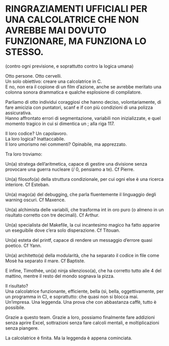 # RINGRAZIAMENTI UFFICIALI PER UNA CALCOLATRICE CHE NON AVREBBE MAI DOVUTO FUNZIONARE, MA FUNZIONA LO STESSO.
(contro ogni previsione, e soprattutto contro la logica umana)

Otto persone. Otto cervelli.  
Un solo obiettivo: creare una calcolatrice in C.  
E no, non era il copione di un film d’azione, anche se avrebbe meritato una colonna sonora drammatica e qualche esplosione di compilatore.

Parliamo di otto individui coraggiosi che hanno deciso, volontariamente, di fare amicizia con puntatori, scanf e if con più condizioni di una polizza assicurativa.  
Hanno affrontato errori di segmentazione, variabili non inizializzate, e quel momento tragico in cui si dimentica un ; alla riga 117.

Il loro codice? Un capolavoro.  
La loro logica? Inattaccabile.  
Il loro umorismo nei commenti? Opinabile, ma apprezzato.

Tra loro troviamo:

Un(a) stratega dell’aritmetica, capace di gestire una divisione senza provocare una guerra nucleare (/ 0, pensiamo a te). Cf Pierre.

Un(a) filosofo(a) della struttura condizionale, per cui ogni else è una ricerca interiore. Cf Esteban.

Un(a) mago(a) del debugging, che parla fluentemente il linguaggio degli warning oscuri. Cf Maxence.

Un(a) alchimista delle variabili, che trasforma int in oro puro (o almeno in un risultato corretto con tre decimali). Cf Arthur.

Un(a) specialista del Makefile, la cui incantesimo magico ha fatto apparire un eseguibile dove c’era solo disperazione. Cf Titouan.

Un(a) esteta del printf, capace di rendere un messaggio d’errore quasi poetico. Cf Yann.

Un(a) architetto(a) della modularità, che ha separato il codice in file come Mosè ha separato il mare. Cf Baptiste.

E infine, Timothée, un(a) ninja silenzioso(a), che ha corretto tutto alle 4 del mattino, mentre il resto del mondo sognava la pizza.

Il risultato?  
Una calcolatrice funzionante, efficiente, bella (sì, bella, oggettivamente, per un programma in C), e soprattutto: che quasi non si blocca mai.  
Un’impresa. Una leggenda. Una prova che con abbastanza caffè, tutto è possibile.

Grazie a questo team. Grazie a loro, possiamo finalmente fare addizioni senza aprire Excel, sottrazioni senza fare calcoli mentali, e moltiplicazioni senza piangere.

La calcolatrice è finita. Ma la leggenda è appena cominciata.
